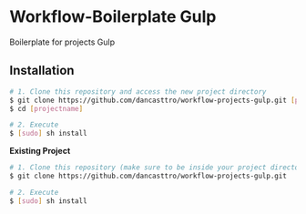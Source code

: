 Workflow-Boilerplate Gulp
=================

Boilerplate for projects Gulp

## Installation

```bash
# 1. Clone this repository and access the new project directory
$ git clone https://github.com/dancasttro/workflow-projects-gulp.git [projectname]
$ cd [projectname]

# 2. Execute
$ [sudo] sh install

```

**Existing Project**

```bash
# 1. Clone this repository (make sure to be inside your project directory)
$ git clone https://github.com/dancasttro/workflow-projects-gulp.git

# 2. Execute
$ [sudo] sh install
```

